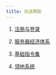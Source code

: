```yaml
---
title: 玩法帮助
---
```

1. [注册与登录](authme.md)

2. [服务器经济体系](economy.md)

3. [基础指令集](playercommands.md)

4. [领地系统](residence.md)